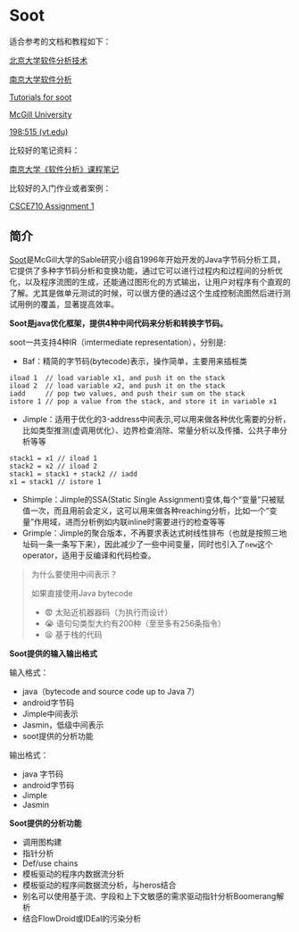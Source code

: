 # Soot

适合参考的文档和教程如下：

[北京大学软件分析技术](https://xiongyingfei.github.io/SA/2022/main.htm)

[南京大学软件分析](https://ranger-nju.gitbook.io/static-program-analysis-book/)

[Tutorials for soot](https://github.com/soot-oss/soot/wiki/Tutorials)

[McGill University](https://www.sable.mcgill.ca/soot/tutorial/index.html)

[198:515 (vt.edu)](https://people.cs.vt.edu/ryder/515/f05/lectures/)

比较好的笔记资料：

[南京大学《软件分析》课程笔记](https://ling-yuchen.github.io/2022/07/14/NJU-Static-Analysis/)

比较好的入门作业或者案例：

[CSCE710  Assignment 1](https://o2lab.github.io/710/p/a1.html)

## 简介

[Soot](https://github.com/soot-oss/soot)是McGill大学的Sable研究小组自1996年开始开发的Java字节码分析工具，它提供了多种字节码分析和变换功能，通过它可以进行过程内和过程间的分析优化，以及程序流图的生成，还能通过图形化的方式输出，让用户对程序有个直观的了解。尤其是做单元测试的时候，可以很方便的通过这个生成控制流图然后进行测试用例的覆盖，显著提高效率。

**Soot是java优化框架，提供4种中间代码来分析和转换字节码。**

soot一共支持4种IR（imtermediate representation），分别是:

- Baf：精简的字节码(bytecode)表示，操作简单，主要用来插桩类

```assembly
iload 1  // load variable x1, and push it on the stack
iload 2  // load variable x2, and push it on the stack
iadd     // pop two values, and push their sum on the stack
istore 1 // pop a value from the stack, and store it in variable x1
```

- Jimple：适用于优化的3-address中间表示,可以用来做各种优化需要的分析，比如类型推测(虚调用优化）、边界检查消除、常量分析以及传播、公共子串分析等等

```assembly
stack1 = x1 // iload 1
stack2 = x2 // iload 2
stack1 = stack1 + stack2 // iadd
x1 = stack1 // istore 1
```

- Shimple：Jimple的SSA(Static Single Assignment)变体,每个“变量”只被赋值一次，而且用前会定义，这可以用来做各种reaching分析，比如一个“变量”作用域，进而分析例如内联inline时需要进行的检查等等
- Grimple：Jimple的聚合版本，不再要求表达式树线性排布（也就是按照三地址码一条一条写下来），因此减少了一些中间变量，同时也引入了`new`这个operator，适用于反编译和代码检查。



> 为什么要使用中间表示？
>
> 如果直接使用Java bytecode
>
> - 😨 太贴近机器器码（为执⾏而设计）
> - 😭 语句句类型大约有200种（⾄至多有256条指令）
> - 😫 基于栈的代码



**Soot提供的输入输出格式**

输入格式：

- java（bytecode and source code up to Java 7）
- android字节码
- Jimple中间表示
- Jasmin，低级中间表示
- soot提供的分析功能

输出格式：

- java 字节码
- android字节码
- Jimple
- Jasmin



**Soot提供的分析功能**

- 调用图构建
- 指针分析
- Def/use chains
- 模板驱动的程序内数据流分析
- 模板驱动的程序间数据流分析，与heros结合
- 别名可以使用基于流、字段和上下文敏感的需求驱动指针分析Boomerang解析
- 结合FlowDroid或IDEal的污染分析